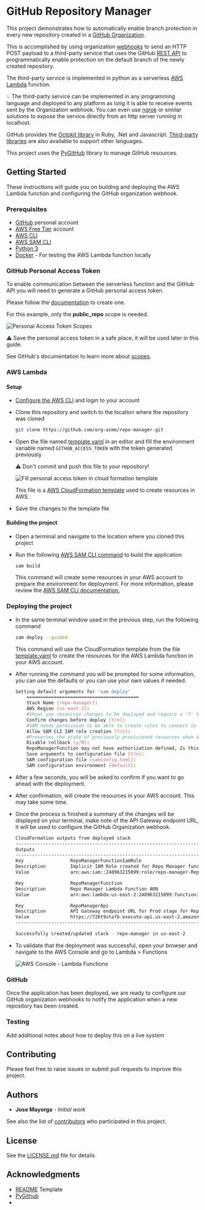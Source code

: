 # GitHub Repository Manager

This project demonstrates how to automatically enable branch protection in every new repository created in a [GitHub Organization](https://docs.github.com/en/organizations/collaborating-with-groups-in-organizations/about-organizations).

This is accomplished by using organization [webhooks](https://docs.github.com/en/rest/reference/orgs#webhooks) to send an HTTP POST payload to a third-party service that uses the GitHub [REST API](https://docs.github.com/en/rest) to programmatically enable protection on the default branch of the newly created repository.

The third-party service is implemented in python as a serverless [AWS Lambda](https://aws.amazon.com/lambda/) function.

:bulb: The third-party service can be implemented in any programming language and deployed to any platform as long it is able to receive events sent by the Organization webhook. You can even use [ngrok](https://ngrok.com/) or similar solutions to expose the service directly from an http server running in localhost.

GitHub provides the [Octokit library](https://docs.github.com/en/rest/overview/libraries) in Ruby, .Net and Javascript. [Third-party libraries](https://docs.github.com/en/rest/overview/libraries#third-party-libraries) are also available to support other languages.

This project uses the [PyGitHub](https://github.com/PyGithub/PyGithub) library to manage GitHub resources.

## Getting Started

These instructions will guide you on building and deploying the AWS Lambda function and configuring the GitHub organization webhook.

### Prerequisites
- [GitHub](https://docs.github.com/en/get-started/signing-up-for-github/signing-up-for-a-new-github-account) personal account
- [AWS Free Tier](https://aws.amazon.com/free/) account
- [AWS CLI](https://aws.amazon.com/cli/)
- [AWS SAM CLI](https://docs.aws.amazon.com/serverless-application-model/latest/developerguide/serverless-sam-cli-install.html)
- [Python 3](https://www.python.org/downloads/)
- [Docker](https://hub.docker.com/search/?type=edition&offering=community) - For testing the AWS Lambda function locally

### GitHub Personal Access Token
To enable communication between the serverless function and the GitHub API you will need to generate a GitHub personal access token.

Please follow the [documentation](https://docs.github.com/en/authentication/keeping-your-account-and-data-secure/creating-a-personal-access-token) to create one.

For this example, only the **public_repo** scope is needed.

![Personal Access Token Scopes](images/pat_scopes.png)

:warning: Save the personal access token in a safe place, it will be used later in this guide.

See GitHub's documentation to learn more about [scopes](https://docs.github.com/en/developers/apps/building-oauth-apps/scopes-for-oauth-apps#available-scopes).
### AWS Lambda

#### Setup
- [Configure the AWS CLI](https://docs.aws.amazon.com/cli/latest/userguide/cli-configure-quickstart.html) and login to your account
- Clone this repository and switch to the location where the repository was cloned

	```bash
	git clone https://github.com/org-acme/repo-manager.git
	```
- Open the file named [template.yaml](template.yaml) in an editor and fill the environment variable named `GITHUB_ACCESS_TOKEN` with the token generated previously
	
	:warning: Don't commit and push this file to your repository!
	
	![Fill personal access token in cloud formation template](images/pat_template.png)
	
	This file is a [AWS CloudFormation template](https://docs.aws.amazon.com/AWSCloudFormation/latest/UserGuide/aws-resource-lambda-function.html) used to create resources in AWS.

- Save the changes to the template file

#### Building the project

- Open a terminal and navigate to the location where you cloned this project
- Run the following [AWS SAM CLI command](https://docs.aws.amazon.com/serverless-application-model/latest/developerguide/sam-cli-command-reference-sam-build.html) to build the application

	```bash
	sam build
	```
	This command will create some resources in your AWS account to prepare the environment for deployment. For more information, please review the [AWS SAM CLI documentation.](https://docs.aws.amazon.com/serverless-application-model/latest/developerguide/serverless-sam-cli-command-reference.html)

### Deploying the project

- In the same terminal window used in the previous step, run the following command

	```bash
	sam deploy --guided
	```
	This command will use the CloudFormation template from the file [template.yaml](template.yaml) to create the resources for the AWS Lambda function in your AWS account.
	
- After running the command you will be prompted for some information, you can use the defaults or you can use your own values if needed.

	```sh
	Setting default arguments for 'sam deploy'
		=========================================
		Stack Name [repo-manager]:
		AWS Region [us-east-2]:
		#Shows you resources changes to be deployed and require a 'Y' to initiate deploy
		Confirm changes before deploy [Y/n]:
		#SAM needs permission to be able to create roles to connect to the resources in your template
		Allow SAM CLI IAM role creation [Y/n]:
		#Preserves the state of previously provisioned resources when an operation fails
		Disable rollback [y/N]:
		RepoManagerFunction may not have authorization defined, Is this okay? [y/N]: y
		Save arguments to configuration file [Y/n]:
		SAM configuration file [samconfig.toml]:
		SAM configuration environment [default]:
	```
- After a few seconds, you will be asked to confirm if you want to go ahead with the deployment. 
- After confirmation, will create the resources in your AWS account. This may take some time.
- Once the process is finished a summary of the changes will be displayed on your terminal, make note of the API Gateway endpoint URL, it will be used to configure the GitHub Organization webhook.
	
	```bash
	CloudFormation outputs from deployed stack
	---------------------------------------------------------------------------------------------------------------------------------------------------------------------------------------------------------------------------------------------------------------------------
	Outputs
	---------------------------------------------------------------------------------------------------------------------------------------------------------------------------------------------------------------------------------------------------------------------------
	Key                 RepoManagerFunctionIamRole
	Description         Implicit IAM Role created for Repo Manager function
	Value               arn:aws:iam::248963215099:role/repo-manager-RepoManagerFunctionRole-7VCRYYA197XM
	
	Key                 RepoManagerFunction
	Description         Repo Manager Lambda Function ARN
	Value               arn:aws:lambda:us-east-2:248963215099:function:repo-manager-RepoManagerFunction-P8s89GztRZC5
	
	Key                 RepoManagerApi
	Description         API Gateway endpoint URL for Prod stage for Repo Manager function
	Value               https://726t9vtafb.execute-api.us-east-2.amazonaws.com/Prod/webhook/
	---------------------------------------------------------------------------------------------------------------------------------------------------------------------------------------------------------------------------------------------------------------------------
	
	Successfully created/updated stack - repo-manager in us-east-2
	```
- To validate that the deployment was successful, open your browser and navigate to the AWS Console  and go to Lambda > Functions


	![AWS Console - Lambda Functions](images/aws_lambda_function.png)
	
### GitHub

Once the application has been deployed, we are ready to configure our GitHub organization webhooks to notify the application when a new repository has been created.



### Testing

Add additional notes about how to deploy this on a live system



## Contributing

Please feel free to raise issues or submit pull requests to improve this project.

## Authors

* **Jose Mayorga** - *Initial work*

See also the list of [contributors](https://github.com/org-acme/repo-manager/contributors) who participated in this project.

## License

See the [LICENSE.md](LICENSE.md) file for details

## Acknowledgments

* [README](https://gist.github.com/PurpleBooth/109311bb0361f32d87a2) Template
* [PyGithub](https://pygithub.readthedocs.io/en/latest/introduction.html)
*
